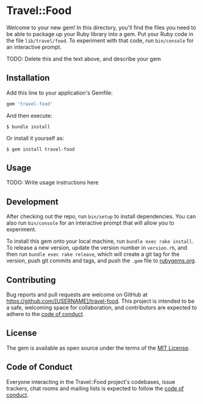 # Travel::Food

Welcome to your new gem! In this directory, you'll find the files you need to be able to package up your Ruby library into a gem. Put your Ruby code in the file `lib/travel/food`. To experiment with that code, run `bin/console` for an interactive prompt.

TODO: Delete this and the text above, and describe your gem

## Installation

Add this line to your application's Gemfile:

```ruby
gem 'travel-food'
```

And then execute:

    $ bundle install

Or install it yourself as:

    $ gem install travel-food

## Usage

TODO: Write usage instructions here

## Development

After checking out the repo, run `bin/setup` to install dependencies. You can also run `bin/console` for an interactive prompt that will allow you to experiment.

To install this gem onto your local machine, run `bundle exec rake install`. To release a new version, update the version number in `version.rb`, and then run `bundle exec rake release`, which will create a git tag for the version, push git commits and tags, and push the `.gem` file to [rubygems.org](https://rubygems.org).

## Contributing

Bug reports and pull requests are welcome on GitHub at https://github.com/[USERNAME]/travel-food. This project is intended to be a safe, welcoming space for collaboration, and contributors are expected to adhere to the [code of conduct](https://github.com/[USERNAME]/travel-food/blob/master/CODE_OF_CONDUCT.md).


## License

The gem is available as open source under the terms of the [MIT License](https://opensource.org/licenses/MIT).

## Code of Conduct

Everyone interacting in the Travel::Food project's codebases, issue trackers, chat rooms and mailing lists is expected to follow the [code of conduct](https://github.com/[USERNAME]/travel-food/blob/master/CODE_OF_CONDUCT.md).
